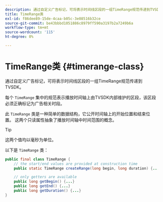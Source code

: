 ```yaml
---
description: 通过自定义广告标记，可将表示时间线区段的一组TimeRange规范传递到TVSDK。
title: TimeRange类
exl-id: f86dee89-15de-4caa-b05c-3e08516b32ce
source-git-commit: be43bbbd1051886c8979ff590a3197b2a7249b6a
workflow-type: tm+mt
source-wordcount: '115'
ht-degree: 0%

---
```


# TimeRange类 {#timerange-class}

通过自定义广告标记，可将表示时间线区段的一组TimeRange规范传递到TVSDK。

<!--<a id="section_42EB6D62627A424ABA250E3246EFEFC3"></a>-->

每个 `TimeRange` 集中的规范表示播放时间轴上由TVSDK内部维护的区段，该区段必须正确标记为广告相关时段。

此 `TimeRange` 类是一种简单的数据结构，它公开时间轴上的开始位置和结束位置。 这两个只读属性抽象了播放时间轴中时间范围的概念。

>[!TIP]
>
>这两个值均以毫秒为单位。

以下是 `TimeRange` 类：

```java
public final class TimeRange {
    // the start/end values are provided at construction time
    public static TimeRange createRange(long begin, long duration) {...} 

    // only getters are available
    public long getBegin() {...} 
    public long getEnd() {...} 
    public long getDuration() {...}
}
```
